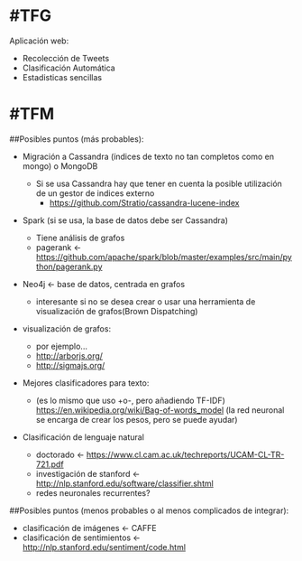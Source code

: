 #TFG
===
Aplicación web:
* Recolección de Tweets
* Clasificación Automática
* Estadisticas sencillas

#TFM
===
##Posibles puntos (más probables):
* Migración a Cassandra (índices de texto no tan completos como en mongo) o MongoDB
	* Si se usa Cassandra hay que tener en cuenta la posible utilización de un gestor de indices externo
		* https://github.com/Stratio/cassandra-lucene-index 
* Spark (si se usa, la base de datos debe ser Cassandra)
	* Tiene análisis de grafos
	* pagerank <- https://github.com/apache/spark/blob/master/examples/src/main/python/pagerank.py
* Neo4j <- base de datos, centrada en grafos
	* interesante si no se desea crear o usar una herramienta de visualización de grafos(Brown Dispatching)

* visualización de grafos:
	* por ejemplo...
	* http://arborjs.org/
	* http://sigmajs.org/

* Mejores clasificadores para texto:
	* (es lo mismo que uso +o-, pero añadiendo TF-IDF) https://en.wikipedia.org/wiki/Bag-of-words_model (la red neuronal se encarga de crear los pesos, pero se puede ayudar)

* Clasificación de lenguaje natural
	* doctorado <- https://www.cl.cam.ac.uk/techreports/UCAM-CL-TR-721.pdf
	* investigación de stanford <- http://nlp.stanford.edu/software/classifier.shtml
	* redes neuronales recurrentes?

##Posibles puntos (menos probables o al menos complicados de integrar):
* clasificación de imágenes <- CAFFE
* clasificación de sentimientos <- http://nlp.stanford.edu/sentiment/code.html


